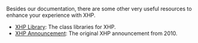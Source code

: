Besides our documentation, there are some other very useful resources to enhance your experience with XHP.
* [XHP Library](https://github.com/facebook/xhp-lib): The class libraries for XHP.
* [XHP Announcement](https://www.facebook.com/notes/facebook-engineering/xhp-a-new-way-to-write-php/294003943919): The original XHP announcement from 2010.

